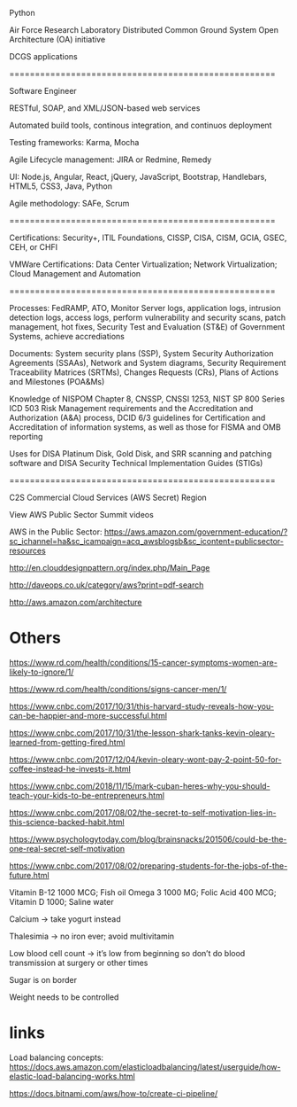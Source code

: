 Python

Air Force Research Laboratory Distributed Common Ground System Open Architecture (OA) initiative

DCGS applications

====================================================

Software Engineer

RESTful, SOAP, and XML/JSON-based web services

Automated build tools, continous integration, and continuos deployment

Testing frameworks: Karma, Mocha

Agile Lifecycle management: JIRA or Redmine, Remedy

UI: Node.js, Angular, React, jQuery, JavaScript, Bootstrap, Handlebars, HTML5, CSS3, Java, Python

Agile methodology: SAFe, Scrum

====================================================

Certifications: Security+, ITIL Foundations, CISSP, CISA, CISM, GCIA, GSEC, CEH, or CHFI

VMWare Certifications: Data Center Virtualization; Network Virtualization; Cloud Management and Automation

====================================================


Processes: FedRAMP, ATO, Monitor Server logs, application logs, intrusion detection logs, access logs, perform vulnerability and security scans, patch management, hot fixes, Security Test and Evaluation (ST&E) of Government Systems, achieve accrediations

Documents: System security plans (SSP), System Security Authorization Agreements (SSAAs), Network and System diagrams, Security Requirement Traceability Matrices (SRTMs), Changes Requests (CRs), Plans of Actions and Milestones (POA&Ms)

Knowledge of NISPOM Chapter 8, CNSSP, CNSSI 1253, NIST SP 800 Series ICD 503 Risk Management requirements and the Accreditation and Authorization (A&A) process, DCID 6/3 guidelines for Certification and Accreditation of information systems, as well as those for FISMA and OMB reporting

Uses for DISA Platinum Disk, Gold Disk, and SRR scanning and patching software and DISA Security Technical Implementation Guides (STIGs)

====================================================


C2S Commercial Cloud Services (AWS Secret) Region

View AWS Public Sector Summit videos

AWS in the Public Sector: https://aws.amazon.com/government-education/?sc_ichannel=ha&sc_icampaign=acq_awsblogsb&sc_icontent=publicsector-resources

http://en.clouddesignpattern.org/index.php/Main_Page

http://daveops.co.uk/category/aws?print=pdf-search

http://aws.amazon.com/architecture


# Others

https://www.rd.com/health/conditions/15-cancer-symptoms-women-are-likely-to-ignore/1/

https://www.rd.com/health/conditions/signs-cancer-men/1/

https://www.cnbc.com/2017/10/31/this-harvard-study-reveals-how-you-can-be-happier-and-more-successful.html

https://www.cnbc.com/2017/10/31/the-lesson-shark-tanks-kevin-oleary-learned-from-getting-fired.html

https://www.cnbc.com/2017/12/04/kevin-oleary-wont-pay-2-point-50-for-coffee-instead-he-invests-it.html

https://www.cnbc.com/2018/11/15/mark-cuban-heres-why-you-should-teach-your-kids-to-be-entrepreneurs.html

https://www.cnbc.com/2017/08/02/the-secret-to-self-motivation-lies-in-this-science-backed-habit.html

https://www.psychologytoday.com/blog/brainsnacks/201506/could-be-the-one-real-secret-self-motivation

https://www.cnbc.com/2017/08/02/preparing-students-for-the-jobs-of-the-future.html

Vitamin B-12 1000 MCG; Fish oil Omega 3 1000 MG; Folic Acid 400 MCG; Vitamin D 1000; Saline water

Calcium -> take yogurt instead

Thalesimia -> no iron ever; avoid multivitamin

Low blood cell count -> it’s low from beginning so don’t do blood transmission at surgery or other times

Sugar is on border

Weight needs to be controlled

# links

Load balancing concepts: https://docs.aws.amazon.com/elasticloadbalancing/latest/userguide/how-elastic-load-balancing-works.html

https://docs.bitnami.com/aws/how-to/create-ci-pipeline/

